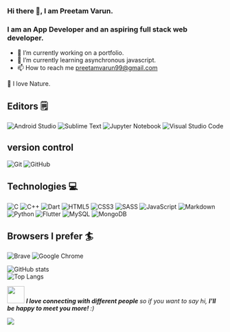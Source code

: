 ### Hi there 👋, I am Preetam Varun.

### I am an App Developer and an aspiring full stack web developer.

- 🔭 I’m currently working on a portfolio.
- 🌱 I’m currently learning asynchronous javascript.
- 📫 How to reach me preetamvarun99@gmail.com

🌴 I love Nature.


## Editors 🗒️
![Android Studio](https://img.shields.io/badge/Android%20Studio-3DDC84.svg?style=for-the-badge&logo=android-studio&logoColor=white)
![Sublime Text](https://img.shields.io/badge/sublime_text-%23575757.svg?style=for-the-badge&logo=sublime-text&logoColor=important)
![Jupyter Notebook](https://img.shields.io/badge/jupyter-%23FA0F00.svg?style=for-the-badge&logo=jupyter&logoColor=white)
![Visual Studio Code](https://img.shields.io/badge/Visual%20Studio%20Code-0078d7.svg?style=for-the-badge&logo=visual-studio-code&logoColor=white)

## version control
![Git](https://img.shields.io/badge/git-%23F05033.svg?style=for-the-badge&logo=git&logoColor=white)
![GitHub](https://img.shields.io/badge/github-%23121011.svg?style=for-the-badge&logo=github&logoColor=white)

## Technologies 💻
![C](https://img.shields.io/badge/c-%2300599C.svg?style=for-the-badge&logo=c&logoColor=white)
![C++](https://img.shields.io/badge/c++-%2300599C.svg?style=for-the-badge&logo=c%2B%2B&logoColor=white)
![Dart](https://img.shields.io/badge/dart-%230175C2.svg?style=for-the-badge&logo=dart&logoColor=white)
![HTML5](https://img.shields.io/badge/html5-%23E34F26.svg?style=for-the-badge&logo=html5&logoColor=white)
![CSS3](https://img.shields.io/badge/css3-%231572B6.svg?style=for-the-badge&logo=css3&logoColor=white)
![SASS](https://img.shields.io/badge/SASS-hotpink.svg?style=for-the-badge&logo=SASS&logoColor=white)
![JavaScript](https://img.shields.io/badge/javascript-%23323330.svg?style=for-the-badge&logo=javascript&logoColor=%23F7DF1E)
![Markdown](https://img.shields.io/badge/markdown-%23000000.svg?style=for-the-badge&logo=markdown&logoColor=white)
![Python](https://img.shields.io/badge/python-3670A0?style=for-the-badge&logo=python&logoColor=ffdd54)
![Flutter](https://img.shields.io/badge/Flutter-%2302569B.svg?style=for-the-badge&logo=Flutter&logoColor=white)
![MySQL](https://img.shields.io/badge/mysql-%2300f.svg?style=for-the-badge&logo=mysql&logoColor=white)
![MongoDB](https://img.shields.io/badge/MongoDB-%234ea94b.svg?style=for-the-badge&logo=mongodb&logoColor=white)

## Browsers I prefer 🏄
![Brave](https://img.shields.io/badge/Brave-FB542B?style=for-the-badge&logo=Brave&logoColor=white)
![Google Chrome](https://img.shields.io/badge/Google%20Chrome-4285F4?style=for-the-badge&logo=GoogleChrome&logoColor=white)

![GitHub stats](https://github-readme-stats.vercel.app/api?username=preetamvarun&show_icons=true&theme=tokyonight) <br>
![Top Langs](https://github-readme-stats.vercel.app/api/top-langs/?username=preetamvarun&theme=tokyonight)



<!-- ![people](https://user-images.githubusercontent.com/49122112/136148389-46d64ad7-3175-4353-b705-431596604b64.gif) 
 -->
<img src = "https://user-images.githubusercontent.com/49122112/136148389-46d64ad7-3175-4353-b705-431596604b64.gif" height = 40> <em> <b> I love connecting with different people </b> so if you want to say hi, <b> I'll be happy to meet you more! </b> :) </em>

![](https://visitor-badge.laobi.icu/badge?page_id=preetamvarun.preetamvarun) <br>
